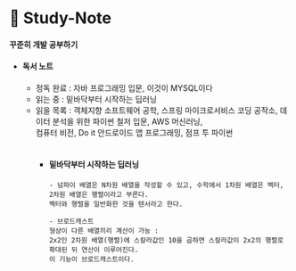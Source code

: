 # :bookmark_tabs: Study-Note
#### 꾸준히 개발 공부하기
- #### 독서 노트
  - 정독 완료 : 자바 프로그래밍 입문, 이것이 MYSQL이다
  - 읽는 중 : 밑바닥부터 시작하는 딥러닝
  - 읽을 목록 : 객체지향 소프트웨어 공학, 스프링 마이크로서비스 코딩 공작소, 데이터 분석을 위한 파이썬 철저 입문, AWS 머신러닝,<br>
  컴퓨터 비전, Do it 안드로이드 앱 프로그래밍, 점프 투 파이썬
     <br>
     <br>
      - #### 밑바닥부터 시작하는 딥러닝<br>
        ```
        - 넘파이 배열은 N차원 배열을 작성할 수 있고, 수학에서 1차원 배열은 벡터, 2차원 배열은 행렬이라고 부른다.
        벡터와 행렬을 일반화한 것을 텐서라고 한다.
        
        - 브로드캐스트
        형상이 다른 배열끼리 계산이 가능 : 
        2x2인 2차원 배열(행렬)에 스칼라값인 10을 곱하면 스칼라값이 2x2의 행렬로 확대된 뒤 연산이 이루어진다. 
        이 기능이 브로드캐스트이다.
        ```
